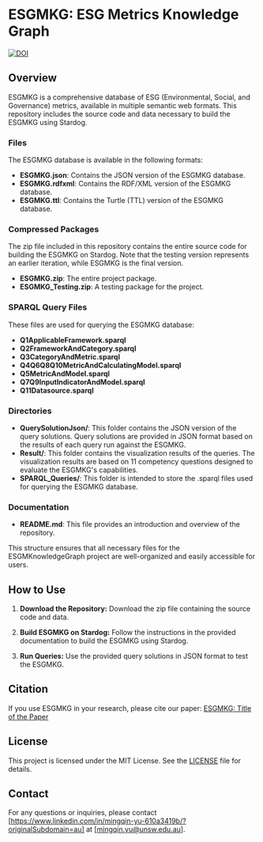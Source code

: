 # ESGMKG: ESG Metrics Knowledge Graph

[![DOI](https://www.mdpi.com/2771364)](https://www.mdpi.com/2771364)

## Overview

ESGMKG is a comprehensive database of ESG (Environmental, Social, and Governance) metrics, available in multiple semantic web formats. This repository includes the source code and data necessary to build the ESGMKG using Stardog.

### Files
The ESGMKG database is available in the following formats:
- **ESGMKG.json**: Contains the JSON version of the ESGMKG database.
- **ESGMKG.rdfxml**: Contains the RDF/XML version of the ESGMKG database.
- **ESGMKG.ttl**: Contains the Turtle (TTL) version of the ESGMKG database.


### Compressed Packages
The zip file included in this repository contains the entire source code for building the ESGMKG on Stardog. Note that the testing version represents an earlier iteration, while ESGMKG is the final version.
- **ESGMKG.zip**: The entire project package.
- **ESGMKG_Testing.zip**: A testing package for the project.

### SPARQL Query Files
These files are used for querying the ESGMKG database:
- **Q1ApplicableFramework.sparql**
- **Q2FrameworkAndCategory.sparql**
- **Q3CategoryAndMetric.sparql**
- **Q4Q6Q8Q10MetricAndCalculatingModel.sparql**
- **Q5MetricAndModel.sparql**
- **Q7Q9InputIndicatorAndModel.sparql**
- **Q11Datasource.sparql**

### Directories
- **QuerySolutionJson/**: This folder contains the JSON version of the query solutions. Query solutions are provided in JSON format based on the results of each query run against the ESGMKG.
- **Result/**: This folder contains the visualization results of the queries. The visualization results are based on 11 competency questions designed to evaluate the ESGMKG's capabilities.
- **SPARQL_Queries/**: This folder is intended to store the .sparql files used for querying the ESGMKG database.

### Documentation
- **README.md**: This file provides an introduction and overview of the repository.

This structure ensures that all necessary files for the ESGMKnowledgeGraph project are well-organized and easily accessible for users.


## How to Use

1. **Download the Repository:**
   Download the zip file containing the source code and data.

2. **Build ESGMKG on Stardog:**
   Follow the instructions in the provided documentation to build the ESGMKG using Stardog.

3. **Run Queries:**
   Use the provided query solutions in JSON format to test the ESGMKG.

## Citation

If you use ESGMKG in your research, please cite our paper:
[ESGMKG: Title of the Paper](https://www.mdpi.com/2771364)

## License

This project is licensed under the MIT License. See the [LICENSE](LICENSE) file for details.

## Contact

For any questions or inquiries, please contact [https://www.linkedin.com/in/mingqin-yu-610a3419b/?originalSubdomain=au] at [mingqin.yu@unsw.edu.au].

